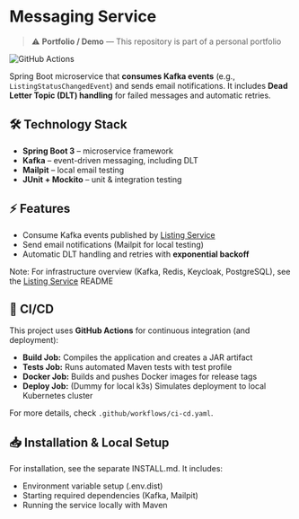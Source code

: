 # Messaging Service

> ⚠️ **Portfolio / Demo** — This repository is part of a personal portfolio

![GitHub Actions](https://github.com/baris-top-portfolio/messaging-service/workflows/Messaging%20Service%20CI/CD/badge.svg)

Spring Boot microservice that **consumes Kafka events** (e.g., `ListingStatusChangedEvent`) and sends email
notifications.
It includes **Dead Letter Topic (DLT) handling** for failed messages and automatic retries.

## 🛠️ Technology Stack

- **Spring Boot 3** – microservice framework
- **Kafka** – event-driven messaging, including DLT
- **Mailpit** – local email testing
- **JUnit + Mockito** – unit & integration testing

## ⚡ Features

- Consume Kafka events published by [Listing Service](https://github.com/baris-top-portfolio/listing-service)
- Send email notifications (Mailpit for local testing)
- Automatic DLT handling and retries with **exponential backoff**

Note: For infrastructure overview (Kafka, Redis, Keycloak, PostgreSQL), see
the [Listing Service](https://github.com/baris-top-portfolio/listing-service) README

## 🔄 CI/CD

This project uses **GitHub Actions** for continuous integration (and deployment):

- **Build Job:** Compiles the application and creates a JAR artifact
- **Tests Job:** Runs automated Maven tests with test profile
- **Docker Job:** Builds and pushes Docker images for release tags
- **Deploy Job:** (Dummy for local k3s) Simulates deployment to local Kubernetes cluster

For more details, check `.github/workflows/ci-cd.yaml`.

## 📥 Installation & Local Setup

For installation, see the separate INSTALL.md. It includes:

- Environment variable setup (.env.dist)
- Starting required dependencies (Kafka, Mailpit)
- Running the service locally with Maven
